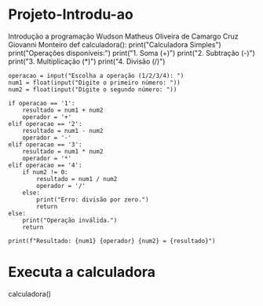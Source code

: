 # Projeto-Introdu-ao
Introdução a programação Wudson
Matheus Oliveira de Camargo Cruz
Giovanni Monteiro
def calculadora():
    print("Calculadora Simples")
    print("Operações disponíveis:")
    print("1. Soma (+)")
    print("2. Subtração (-)")
    print("3. Multiplicação (*)")
    print("4. Divisão (/)")

    operacao = input("Escolha a operação (1/2/3/4): ")
    num1 = float(input("Digite o primeiro número: "))
    num2 = float(input("Digite o segundo número: "))

    if operacao == '1':
        resultado = num1 + num2
        operador = '+'
    elif operacao == '2':
        resultado = num1 - num2
        operador = '-'
    elif operacao == '3':
        resultado = num1 * num2
        operador = '*'
    elif operacao == '4':
        if num2 != 0:
            resultado = num1 / num2
            operador = '/'
        else:
            print("Erro: divisão por zero.")
            return
    else:
        print("Operação inválida.")
        return

    print(f"Resultado: {num1} {operador} {num2} = {resultado}")

# Executa a calculadora
calculadora()
